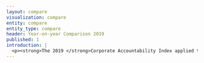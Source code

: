 ```yaml
---
layout: compare
visualization: compare
entity: compare
entity_type: compare
header: Year-on-year Comparison 2019
published: 1
introduction: | 
  <p><strong>The 2019 </strong>Corporate Accountability Index applied the same methodology to evaluate the same 22 companies as in the 2017 Index. This enabled us to produce comparative analyses of each company’s performance and to track overall trends. See how each company’s score and Index performance changed.</p>
---
```

